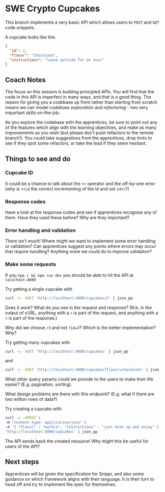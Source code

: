 # SWE Crypto Cupcakes

This branch implements a very basic API which allows users to `POST` and `GET`
code snippets.

A cupcake looks like this

```json
{
  "id": 2,
  "flavor": "Chocolate",
  "instructions": "leave outside for an hour"
}
```

## Coach Notes

The focus on this session is building principled APIs. You will find that the
code in this API is imperfect in many ways, and that is a good thing. The reason
for giving you a codebase up front rather than starting from scratch means we
can model _codebase exploration_ and _refactoring_ - two very important skills
on-the-job.

As you explore the codebase with the apprentices, be sure to point out any of
the features which align with the learning objectives, and make as many
improvements as you wish (but please don't push refactors to the remote
branch!). You could take suggestions from the apprentices, drop hints to see if
they spot some refactors, or take the lead if they seem hesitant.

## Things to see and do

### Cupcake ID

It could be a chance to talk about the `++` operator and the off-by-one error
(why is `++id` the correct incrementing of the id and not `id++`?)

### Response codes

Have a look at the response codes and see if apprentices recognise any of them.
Have they used these before? Why are they important?

### Error handling and validation

There isn't much! Where might we want to implement some error handling or
validation? Can apprentices suggest any points where errors may occur that
require handling? Anything more we could do to improve validation?

### Make some requests

If you `npm i && npm run dev` you should be able to hit the API at
`localhost:4000`

Try getting a single cupcake with

```bash
curl -v -XGET 'http://localhost:4000/cupcakes/3' | json_pp
```

Does it work? What do you see in the request and response? (N.b. in the output
of cURL, anything with a `>` is part of the request, and anything with a `<` is
part of the response.)

Why did we choose `/3` and not `?id=3`? Which is the better implementation? Why?

Try getting many cupcakes with

```bash
curl -v -XGET 'http://localhost:4000/cupcakes' | json_pp
```

and

```bash
curl -v -XGET 'http://localhost:4000/cupcakes?flavor=chocolate' | json_pp
```

What other query params could we provide to the users to make their life easier?
(E.g. pagination, sorting).

What design problems are there with this endpoint? (E.g. what if there are two
million rows of data?)

Try creating a cupcake with

```bash
curl -v -XPOST \
-H "Content-type: application/json" \
-d '{ "flavor" : "marble", "instructions" : "just heat up and enjoy" }' \
'http://localhost:4000/cupcakes' | json_pp
```

The API sends back the created resource! Why might this be useful for users of
the API?

## Next steps

Apprentices will be given the specification for Snippr, and also some guidance
on which framework aligns with their language. It is their turn to head off and
try to implement the spec for themselves.
